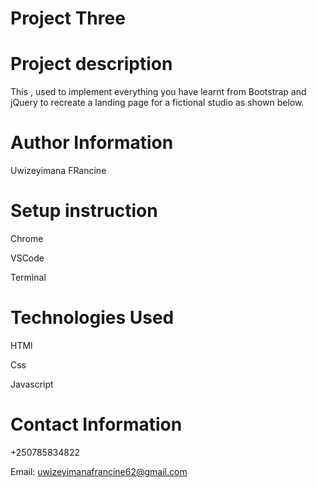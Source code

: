 # Project Three

# Project description
This , used  to implement everything you have learnt from Bootstrap and jQuery to recreate a landing page for a fictional studio as shown below.
# Author Information 
Uwizeyimana FRancine
# Setup instruction
Chrome

VSCode

Terminal
# Technologies Used
HTMl

Css

Javascript
# Contact Information 
 +250785834822
 
 Email: uwizeyimanafrancine62@gmail.com 
